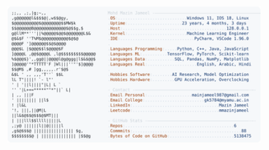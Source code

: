 <picture>
  <source srcset="https://raw.githubusercontent.com/mmazinjameel/mmazinjameel/main/dark_mode.svg?v=1741406972" media="(prefers-color-scheme: dark)">
  <img src="https://raw.githubusercontent.com/mmazinjameel/mmazinjameel/main/light_mode.svg?v=1741406972">
</picture>

